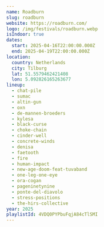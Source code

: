 ```yaml
---
name: Roadburn
slug: roadburn
website: https://roadburn.com/
logo: /img/festivals/roadburn.webp
isIndoor: true
dates:
  start: 2025-04-16T22:00:00.000Z
  end: 2025-04-19T22:00:00.000Z
location:
  country: Netherlands
  city: Tilburg
  lat: 51.5579462421408
  lon: 5.092826165263677
lineup:
  - chat-pile
  - sumac
  - altin-gun
  - oxn
  - de-mannen-broeders
  - kylesa
  - black-curse
  - choke-chain
  - cinder-well
  - concrete-winds
  - denisa
  - faetooth
  - fire
  - human-impact
  - new-age-doom-feat-tuvaband
  - one-leg-one-eye
  - ora-cogan
  - pageninetynine
  - ponte-del-diavolo
  - stress-positions
  - the-hirs-collective
year: 2025
playlistId: 4VDQ0PYPbuFqjA84cTlSMI
---
```

